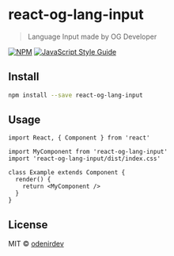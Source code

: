 # react-og-lang-input

> Language Input made by OG Developer

[![NPM](https://img.shields.io/npm/v/react-og-lang-input.svg)](https://www.npmjs.com/package/react-og-lang-input) [![JavaScript Style Guide](https://img.shields.io/badge/code_style-standard-brightgreen.svg)](https://standardjs.com)

## Install

```bash
npm install --save react-og-lang-input
```

## Usage

```tsx
import React, { Component } from 'react'

import MyComponent from 'react-og-lang-input'
import 'react-og-lang-input/dist/index.css'

class Example extends Component {
  render() {
    return <MyComponent />
  }
}
```

## License

MIT © [odenirdev](https://github.com/odenirdev)
